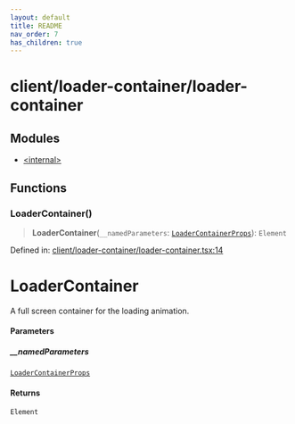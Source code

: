 ```yaml
---
layout: default
title: README
nav_order: 7
has_children: true
---
```

# client/loader-container/loader-container

## Modules

- [\<internal\>](-internal-.md)

## Functions

### LoaderContainer()

> **LoaderContainer**(`__namedParameters`: [`LoaderContainerProps`](-internal-.md#loadercontainerprops)): `Element`

Defined in: [client/loader-container/loader-container.tsx:14](https://github.com/react18-tools/turborepo-template/blob/588bc5cb0b13936af4a2e88e171026559ee56e11/lib/src/client/loader-container/loader-container.tsx#L14)

# LoaderContainer

A full screen container for the loading animation.

#### Parameters

##### \_\_namedParameters

[`LoaderContainerProps`](-internal-.md#loadercontainerprops)

#### Returns

`Element`
